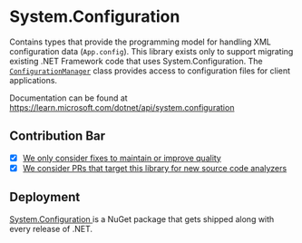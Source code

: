 # System.Configuration
Contains types that provide the programming model for handling XML configuration data (`App.config`). This library exists only to support migrating existing .NET Framework code that uses System.Configuration. The [`ConfigurationManager`](https://learn.microsoft.com/dotnet/api/system.configuration.configurationmanager) class provides access to configuration files for client applications.

Documentation can be found at https://learn.microsoft.com/dotnet/api/system.configuration

## Contribution Bar
- [x] [We only consider fixes to maintain or improve quality](/src/libraries/README.md#primary-bar)
- [x] [We consider PRs that target this library for new source code analyzers](/src/libraries/README.md#secondary-bars)

## Deployment
[System.Configuration ](https://www.nuget.org/packages/System.Configuration.ConfigurationManager) is a NuGet package that gets shipped along with every release of .NET.